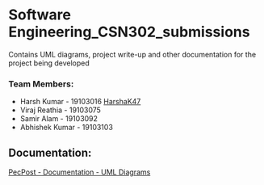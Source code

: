 # Software Engineering_CSN302_submissions
Contains UML diagrams, project write-up and other documentation for the project being developed

### Team Members:

- Harsh Kumar - 19103016 [HarshaK47](https://github.com/HarshaK47)
- Viraj Reathia - 19103075
- Samir Alam - 19103092
- Abhishek Kumar - 19103103

## Documentation:

[PecPost - Documentation - UML Diagrams](https://github.com/)
